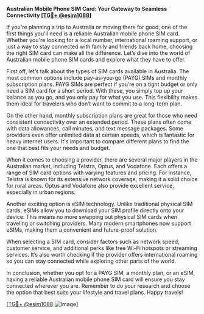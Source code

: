 **Australian Mobile Phone SIM Card: Your Gateway to Seamless Connectivity [[TG💪+ @esim1088](https://t.me/s/esim1088)]**

If you're planning a trip to Australia or moving there for good, one of the first things you'll need is a reliable Australian mobile phone SIM card. Whether you're looking for a local number, international roaming support, or just a way to stay connected with family and friends back home, choosing the right SIM card can make all the difference. Let’s dive into the world of Australian mobile phone SIM cards and explore what they have to offer.

First off, let’s talk about the types of SIM cards available in Australia. The most common options include pay-as-you-go (PAYG) SIMs and monthly subscription plans. PAYG SIMs are perfect if you’re on a tight budget or only need a SIM card for a short period. With these, you simply top up your balance as you go, and you only pay for what you use. This flexibility makes them ideal for travelers who don’t want to commit to a long-term plan.

On the other hand, monthly subscription plans are great for those who need consistent connectivity over an extended period. These plans often come with data allowances, call minutes, and text message packages. Some providers even offer unlimited data at certain speeds, which is fantastic for heavy internet users. It's important to compare different plans to find the one that best fits your needs and budget.

When it comes to choosing a provider, there are several major players in the Australian market, including Telstra, Optus, and Vodafone. Each offers a range of SIM card options with varying features and pricing. For instance, Telstra is known for its extensive network coverage, making it a solid choice for rural areas. Optus and Vodafone also provide excellent service, especially in urban regions.

Another exciting option is eSIM technology. Unlike traditional physical SIM cards, eSIMs allow you to download your SIM profile directly onto your device. This means no more swapping out physical SIM cards when traveling or switching providers. Many modern smartphones now support eSIMs, making them a convenient and future-proof solution.

When selecting a SIM card, consider factors such as network speed, customer service, and additional perks like free Wi-Fi hotspots or streaming services. It’s also worth checking if the provider offers international roaming so you can stay connected while exploring other parts of the world.

In conclusion, whether you opt for a PAYG SIM, a monthly plan, or an eSIM, having a reliable Australian mobile phone SIM card will ensure you stay connected wherever you are. Remember to do your research and choose the option that best suits your lifestyle and travel plans. Happy travels!

[[TG💪+ @esim1088](https://t.me/s/esim1088) ![Image](https://i.postimg.cc/Y0z9fWf4/image.png)]